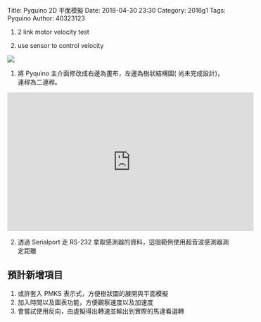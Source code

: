 Title: Pyquino 2D 平面模擬
Date: 2018-04-30 23:30
Category: 2016g1
Tags: Pyquino
Author: 40323123


1. 2 link motor velocity test

2. use sensor to control velocity

<!-- PELICAN_END_SUMMARY -->

![](https://github.com/coursemdetw/project_site_files/blob/gh-pages/files/pyquino/2dsimulation/linkbar_motor.gif?raw=true)

1. 將 Pyquino 主介面修改成右邊為畫布，左邊為樹狀結構圖( 尚未完成設計)，連稈為二連稈。

<iframe width="560" height="315" src="https://www.youtube.com/embed/bxSbDxJ8jX8" frameborder="0" allow="autoplay; encrypted-media" allowfullscreen></iframe>

2. 透過 Serialport 走 RS-232 拿取感測器的資料，這個範例使用超音波感測器測定距離

預計新增項目
---

1. 或許套入 PMKS 表示式，方便樹狀圖的展開與平面模擬
1. 加入時間以及圖表功能，方便觀察速度以及加速度
1. 會嘗試使用反向，由虛擬得出轉速並輸出到實際的馬達看選轉



